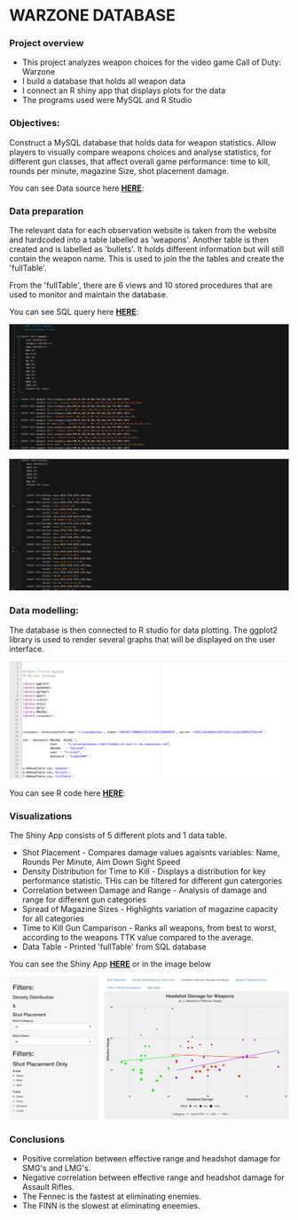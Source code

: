 # WARZONE DATABASE

### Project overview
* This project analyzes weapon choices for the video game Call of Duty: Warzone
* I build a database that holds all weapon data
* I connect an R shiny app that displays plots for the data
* The programs used were MySQL and R Studio

### Objectives:
Construct a MySQL database that holds data for weapon statistics. Allow players to visually compare weapons choices and analyse statistics, for different gun classes, that affect overall game performance: time to kill, rounds per minute, magazine Size, shot placement damage.


You can see Data source here **[HERE](https://www.downsights.com/call-of-duty-warzone-weapon-stats/#modern-warfare-2019)**:


### Data preparation
The relevant data for each observation website is taken from the website and hardcoded into a table labelled as 'weapons'. Another table is then created and is labelled as 'bullets'. It holds different information but will still contain the weapon name. This is used to join the the tables and create the 'fullTable'.

From the 'fullTable', there are 6 views and 10 stored procedures that are used to monitor and maintain the database.

You can see SQL query here **[HERE](https://github.com/programTristan/Warzone_Database/blob/95f5745c6a2156d51d821ebc7b78229de790ac70/SQL_Query/TristanApplebywarzone.sql)**:

[![](images/DataEntry.png)](https://github.com/programTristan/Warzone_Database/blob/95f5745c6a2156d51d821ebc7b78229de790ac70/SQL_Query/TristanApplebywarzone.sql)

[![](images/BulletTable.png)](https://github.com/programTristan/Warzone_Database/blob/95f5745c6a2156d51d821ebc7b78229de790ac70/SQL_Query/TristanApplebywarzone.sql)


### Data modelling:
The database is then connected to R studio for data plotting. The ggplot2 library is used to render several graphs that will be displayed on the user interface. 

[![](images/Rconnect.png)](https://github.com/programTristan/Warzone_Database/blob/95f5745c6a2156d51d821ebc7b78229de790ac70/R_Code/TristanAppleby_warzoneShiny.R)

You can see R code here **[HERE](https://github.com/programTristan/Warzone_Database/blob/95f5745c6a2156d51d821ebc7b78229de790ac70/R_Code/TristanAppleby_warzoneShiny.R)**:


### Visualizations 
The Shiny App consists of 5 different plots and 1 data table.
* Shot Placement - Compares damage values agaisnts variables: Name, Rounds Per Minute, Aim Down Sight Speed
* Density Distribution for Time to Kill - Displays a distribution for key performance statistic. THis can be filtered for different gun catergories
* Correlation between Damage and Range - Analysis of damage and range for different gun categories
* Spread of Magazine Sizes - Highlights variation of magazine capacity for all categories
* Time to Kill Gun Camparison - Ranks all weapons, from best to worst, according to the weapons TTK value compared to the average.
* Data Table - Printed 'fullTable' from SQL database

You can see the Shiny App **[HERE](https://tristanappleby.shinyapps.io/Warzone_DB/)** or in the image below

[![Click for a better analysis](images/Warzone_ShinyApp.png)](https://tristanappleby.shinyapps.io/Warzone_DB/)

### Conclusions
* Positive correlation between effective range and headshot damage for SMG's and LMG's.
* Negative correlation between effective range and headshot damage for Assault Rifles.
* The Fennec is the fastest at eliminating enemies.
* The FINN is the slowest at eliminating eneemies.
